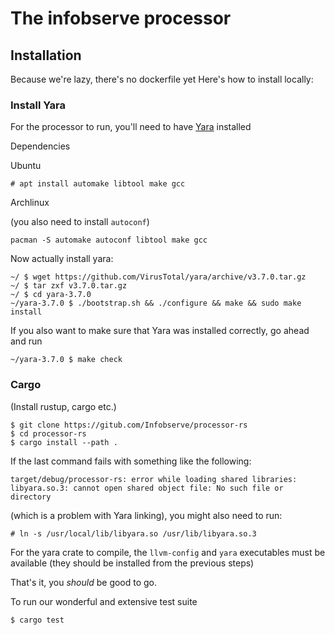 # The infobserve processor

## Installation
Because we're lazy, there's no dockerfile yet
Here's how to install locally:

### Install Yara
For the processor to run, you'll need to have [Yara](https://github.com/VirusTotal/yara) installed

Dependencies

Ubuntu

```
# apt install automake libtool make gcc
```



Archlinux

(you also need to install `autoconf`)

```
pacman -S automake autoconf libtool make gcc
```

Now actually install yara:
```
~/ $ wget https://github.com/VirusTotal/yara/archive/v3.7.0.tar.gz
~/ $ tar zxf v3.7.0.tar.gz
~/ $ cd yara-3.7.0
~/yara-3.7.0 $ ./bootstrap.sh && ./configure && make && sudo make install
```

If you also want to make sure that Yara was installed correctly, go ahead and run
```
~/yara-3.7.0 $ make check
```


### Cargo
(Install rustup, cargo etc.)

```
$ git clone https://gitub.com/Infobserve/processor-rs
$ cd processor-rs
$ cargo install --path .
```

If the last command fails with something like the following: 
```
target/debug/processor-rs: error while loading shared libraries: libyara.so.3: cannot open shared object file: No such file or directory
```



(which is a problem with Yara linking), you might also need to run:
```
# ln -s /usr/local/lib/libyara.so /usr/lib/libyara.so.3
```



For the yara crate to compile, the `llvm-config` and `yara` executables must be available (they should be installed from the previous steps)

That's it, you *should* be good to go.

To run our wonderful and extensive test suite
```
$ cargo test
```
